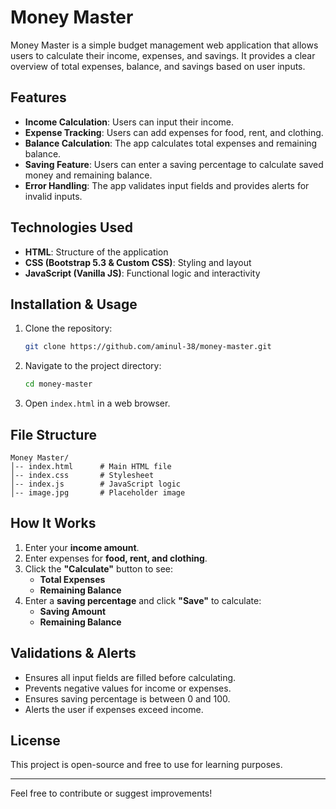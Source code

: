 # Money Master

Money Master is a simple budget management web application that allows users to calculate their income, expenses, and savings. It provides a clear overview of total expenses, balance, and savings based on user inputs.

## Features

- **Income Calculation**: Users can input their income.
- **Expense Tracking**: Users can add expenses for food, rent, and clothing.
- **Balance Calculation**: The app calculates total expenses and remaining balance.
- **Saving Feature**: Users can enter a saving percentage to calculate saved money and remaining balance.
- **Error Handling**: The app validates input fields and provides alerts for invalid inputs.

## Technologies Used

- **HTML**: Structure of the application
- **CSS (Bootstrap 5.3 & Custom CSS)**: Styling and layout
- **JavaScript (Vanilla JS)**: Functional logic and interactivity

## Installation & Usage

1. Clone the repository:
   ```bash
   git clone https://github.com/aminul-38/money-master.git
   ```
2. Navigate to the project directory:
   ```bash
   cd money-master
   ```
3. Open `index.html` in a web browser.

## File Structure

```
Money Master/
│-- index.html      # Main HTML file
│-- index.css       # Stylesheet
│-- index.js        # JavaScript logic
│-- image.jpg       # Placeholder image
```

## How It Works

1. Enter your **income amount**.
2. Enter expenses for **food, rent, and clothing**.
3. Click the **"Calculate"** button to see:
   - **Total Expenses**
   - **Remaining Balance**
4. Enter a **saving percentage** and click **"Save"** to calculate:
   - **Saving Amount**
   - **Remaining Balance**

## Validations & Alerts

- Ensures all input fields are filled before calculating.
- Prevents negative values for income or expenses.
- Ensures saving percentage is between 0 and 100.
- Alerts the user if expenses exceed income.


## License

This project is open-source and free to use for learning purposes.

---

Feel free to contribute or suggest improvements!
